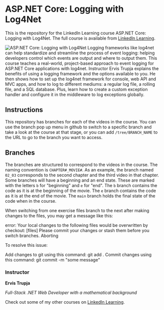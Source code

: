 # ASP.NET Core: Logging with Log4Net
This is the repository for the LinkedIn Learning course ASP.NET Core: Logging with Log4Net. The full course is available from [LinkedIn Learning][lil-course-url].

![ASP.NET Core: Logging with Log4Net][lil-thumbnail-url] 
Logging frameworks like log4net can help standardize and streamline the process of event logging: helping developers control which events are output and where to output them. This course teaches a real-world, project-based approach to event logging for ASP.NET Core applications with log4net. Instructor Ervis Trupja explains the benefits of using a logging framework and the options available to you. He then shows how to set up the log4net framework for console, web API and MVC apps, and how to log to different mediums: a regular log file, a rolling file, and a SQL database. Plus, learn how to create a custom exception handler and configure it in the middleware to log exceptions globally.

## Instructions
This repository has branches for each of the videos in the course. You can use the branch pop up menu in github to switch to a specific branch and take a look at the course at that stage, or you can add `/tree/BRANCH_NAME` to the URL to go to the branch you want to access.

## Branches
The branches are structured to correspond to the videos in the course. The naming convention is `CHAPTER#_MOVIE#`. As an example, the branch named `02_03` corresponds to the second chapter and the third video in that chapter. 
Some branches will have a beginning and an end state. These are marked with the letters `b` for "beginning" and `e` for "end". The `b` branch contains the code as it is at the beginning of the movie. The `e` branch contains the code as it is at the end of the movie. The `main` branch holds the final state of the code when in the course.

When switching from one exercise files branch to the next after making changes to the files, you may get a message like this:

   error: Your local changes to the following files would be overwritten by checkout:        [files]
   Please commit your changes or stash them before you switch branches.
   Aborting

To resolve this issue:
	
  Add changes to git using this command: git add .
	Commit changes using this command: git commit -m "some message"


### Instructor

**Ervis Trupja**

_Full-Stack .NET Web Developer with a mathematical background_

Check out some of my other courses on [LinkedIn Learning](https://www.linkedin.com/learning/instructors/ervis-trupja).

[lil-course-url]: https://www.linkedin.com/learning/asp-dot-net-core-communication-management
[lil-thumbnail-url]: https://cdn.lynda.com/course/2881138/2881138-1620938355577-16x9.jpg
